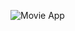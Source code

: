 
![Movie App](https://user-images.githubusercontent.com/91076807/147350902-941e58ef-c954-4630-8c43-7096c4a157a9.gif)
